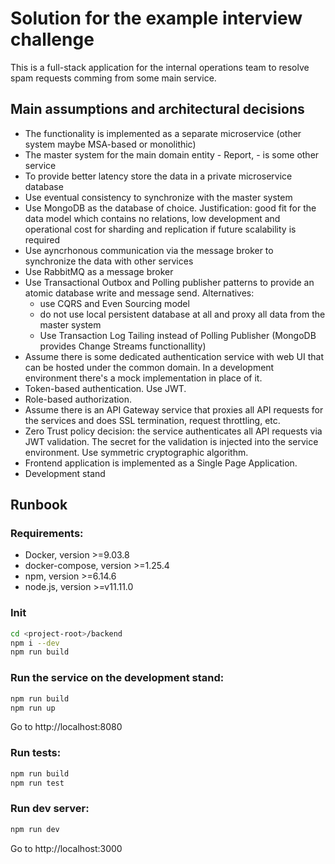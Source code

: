 # Solution for the example interview challenge

This is a full-stack application for the internal operations team to resolve spam requests comming from some main service.

## Main assumptions and architectural decisions

- The functionality is implemented as a separate microservice (other system maybe MSA-based or monolithic)
- The master system for the main domain entity - Report, - is some other service
- To provide better latency store the data in a private microservice database
- Use eventual consistency to synchronize with the master system
- Use MongoDB as the database of choice. Justification: good fit for the data model which contains no relations, low development and operational cost for sharding and replication if future scalability is required
- Use ayncrhonous communication via the message broker to synchronize the data with other services
- Use RabbitMQ as a message broker
- Use Transactional Outbox and Polling publisher patterns to provide an atomic database write and message send. Alternatives:
  - use CQRS and Even Sourcing model
  - do not use local persistent database at all and proxy all data from the master system
  - Use Transaction Log Tailing instead of Polling Publisher (MongoDB provides Change Streams functionallity)
- Assume there is some dedicated authentication service with web UI that can be hosted under the common domain. In a development environment there's a mock implementation in place of it.
- Token-based authentication. Use JWT.
- Role-based authorization. 
- Assume there is an API Gateway service that proxies all API requests for the services and does SSL termination, request throttling, etc.
- Zero Trust policy decision: the service authenticates all API requests via JWT validation. The secret for the validation is injected into the service environment. Use symmetric cryptographic algorithm.
- Frontend application is implemented as a Single Page Application.
- Development stand

## Runbook

### Requirements:
- Docker, version >=9.03.8
- docker-compose, version >=1.25.4
- npm, version >=6.14.6
- node.js, version >=v11.11.0

### Init

```bash
cd <project-root>/backend
npm i --dev
npm run build
```

### Run the service on the development stand:

```bash
npm run build
npm run up 
```

Go to http://localhost:8080

### Run tests:

```bash
npm run build
npm run test
```

### Run dev server:

```bash
npm run dev
```

Go to http://localhost:3000
